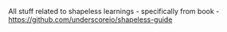 All stuff related to shapeless learnings - specifically from book - https://github.com/underscoreio/shapeless-guide
